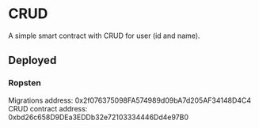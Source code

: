 # CRUD

A simple smart contract with CRUD for user (id and name).

## Deployed

### Ropsten

Migrations address: 0x2f076375098FA574989d09bA7d205AF34148D4C4
CRUD contract address: 0xbd26c658D9DEa3EDDb32e72103334446Dd4e97B0
